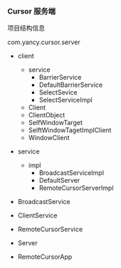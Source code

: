 ### Cursor 服务端



项目结构信息

com.yancy.cursor.server

- client
  - service
    - BarrierService
    - DefaultBarrierService
    - SelectSevice
    - SelectServiceImpl
  - Client
  - ClientObject
  - SelfWindowTarget
  - SelftWindowTagetImplClient
  - WindowClient

- service
  - impl
    - BroadcastServiceImpl
    - DefaultServer
    - RemoteCursorServerImpl
- BroadcastService
- ClientService
- RemoteCursorService
- Server
- RemoteCursorApp
